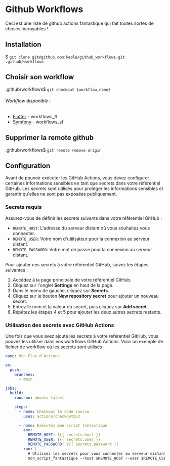 # Github Workflows

Ceci est une liste de github actions fantastique qui fait toutes sortes de choses incroyables !

## Installation

$ `git clone git@github.com:keole/github_workflows.git .github/workflows`

## Choisir son workflow

.github/workflows$ `git checkout {workflow_name}`

###### Workflow disponible :

- [Flutter](https://github.com/keole/github_workflows/tree/workflows_fl) - workflows_fl
- [Symfony](https://github.com/keole/github_workflows/tree/workflows_sf) - workflows_sf

## Supprimer la remote github

.github/workflows$ `git remote remove origin`
  

## Configuration

Avant de pouvoir exécuter les GitHub Actions, vous devez configurer certaines informations sensibles en tant que secrets dans votre référentiel GitHub. Les secrets sont utilisés pour protéger les informations sensibles et garantir qu'elles ne sont pas exposées publiquement.

### Secrets requis

Assurez-vous de définir les secrets suivants dans votre référentiel GitHub :

- `REMOTE_HOST`: L'adresse du serveur distant où vous souhaitez vous connecter.
- `REMOTE_USER`: Votre nom d'utilisateur pour la connexion au serveur distant.
- `REMOTE_PASSWORD`: Votre mot de passe pour la connexion au serveur distant.

Pour ajouter ces secrets à votre référentiel GitHub, suivez les étapes suivantes :

1. Accédez à la page principale de votre référentiel GitHub.
2. Cliquez sur l'onglet **Settings** en haut de la page.
3. Dans le menu de gauche, cliquez sur **Secrets**.
4. Cliquez sur le bouton **New repository secret** pour ajouter un nouveau secret.
5. Entrez le nom et la valeur du secret, puis cliquez sur **Add secret**.
6. Répétez les étapes 4 et 5 pour ajouter les deux autres secrets restants.

### Utilisation des secrets avec GitHub Actions

Une fois que vous avez ajouté les secrets à votre référentiel GitHub, vous pouvez les utiliser dans vos workflows GitHub Actions. Voici un exemple de fichier de workflow où les secrets sont utilisés :

```yaml
name: Mon Flux d'Actions

on:
  push:
    branches:
      - main

jobs:
  build:
    runs-on: ubuntu-latest

    steps:
      - name: Checkout le code source
        uses: actions/checkout@v2

      - name: Exécutez mon script fantastique
        env:
          REMOTE_HOST: ${{ secrets.host }}
          REMOTE_USER: ${{ secrets.user }}
          REMOTE_PASSWORD: ${{ secrets.password }}
        run: |
          # Utilisez les secrets pour vous connecter au serveur distant
          mon_script_fantastique --host $REMOTE_HOST --user $REMOTE_USER --password $REMOTE_PASSWORD
```
